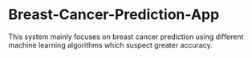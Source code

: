 # Breast-Cancer-Prediction-App

This system mainly focuses on breast cancer prediction using different machine learning algorithms which suspect greater accuracy.
